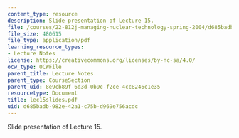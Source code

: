 ```yaml
---
content_type: resource
description: Slide presentation of Lecture 15.
file: /courses/22-812j-managing-nuclear-technology-spring-2004/d685badb982e42a1c75bd969e756acdc_lec15slides.pdf
file_size: 480615
file_type: application/pdf
learning_resource_types:
- Lecture Notes
license: https://creativecommons.org/licenses/by-nc-sa/4.0/
ocw_type: OCWFile
parent_title: Lecture Notes
parent_type: CourseSection
parent_uid: 8e9cb89f-6d3d-0b9c-f2ce-4cc8246c1e35
resourcetype: Document
title: lec15slides.pdf
uid: d685badb-982e-42a1-c75b-d969e756acdc
---
```

Slide presentation of Lecture 15.